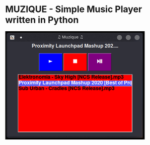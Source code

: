 # MUZIQUE - Simple Music Player written in Python

![ScreenCapture of running instance](screenshot.png)